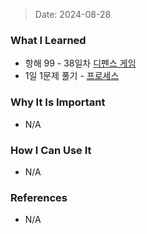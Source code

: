 > Date: 2024-08-28

### What I Learned

- 항해 99 - 38일차 [디펜스 게임](https://github.com/tjsry0466/algorithm-study/blob/main/programmers/%EB%94%94%ED%8E%9C%EC%8A%A4%20%EA%B2%8C%EC%9E%84.py)
- 1일 1문제 풀기 - [프로세스](https://github.com/tjsry0466/algorithm-study/blob/main/programmers/%ED%94%84%EB%A1%9C%EC%84%B8%EC%8A%A4.py)

### Why It Is Important

- N/A

### How I Can Use It

- N/A

### References

- N/A
